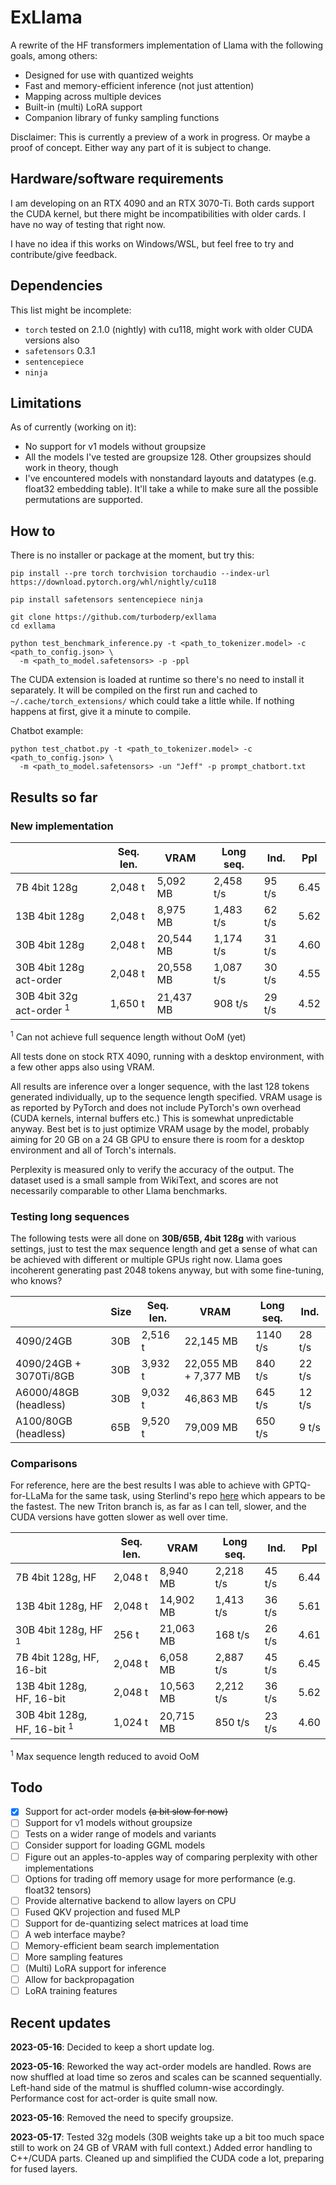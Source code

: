 # ExLlama

A rewrite of the HF transformers implementation of Llama with the following goals, among others:

* Designed for use with quantized weights
* Fast and memory-efficient inference (not just attention)
* Mapping across multiple devices
* Built-in (multi) LoRA support
* Companion library of funky sampling functions

Disclaimer: This is currently a preview of a work in progress. Or maybe a proof of concept. Either way any part of it
is subject to change.

## Hardware/software requirements

I am developing on an RTX 4090 and an RTX 3070-Ti. Both cards support the CUDA kernel, but there might be
incompatibilities with older cards. I have no way of testing that right now.

I have no idea if this works on Windows/WSL, but feel free to try and contribute/give feedback.

## Dependencies

This list might be incomplete:

* `torch` tested on 2.1.0 (nightly) with cu118, might work with older CUDA versions also
* `safetensors` 0.3.1
* `sentencepiece`
* `ninja`

## Limitations

As of currently (working on it):

- No support for v1 models without groupsize
- All the models I've tested are groupsize 128. Other groupsizes should work in theory, though
- I've encountered models with nonstandard layouts and datatypes (e.g. float32 embedding table). It'll take a while
to make sure all the possible permutations are supported.

## How to

There is no installer or package at the moment, but try this:

    pip install --pre torch torchvision torchaudio --index-url https://download.pytorch.org/whl/nightly/cu118
    
    pip install safetensors sentencepiece ninja

    git clone https://github.com/turboderp/exllama
    cd exllama

    python test_benchmark_inference.py -t <path_to_tokenizer.model> -c <path_to_config.json> \ 
      -m <path_to_model.safetensors> -p -ppl

The CUDA extension is loaded at runtime so there's no need to install it separately. It will be compiled on the first
run and cached to `~/.cache/torch_extensions/` which could take a little while. If nothing happens at first, give it
a minute to compile.

Chatbot example:

    python test_chatbot.py -t <path_to_tokenizer.model> -c <path_to_config.json> \
      -m <path_to_model.safetensors> -un "Jeff" -p prompt_chatbort.txt

## Results so far

### New implementation
|                                     | Seq. len. | VRAM      | Long seq. | Ind.   | Ppl  |
|-------------------------------------|-----------|-----------|-----------|--------|------|
| 7B 4bit 128g                        | 2,048 t   | 5,092 MB  | 2,458 t/s | 95 t/s | 6.45 |
| 13B 4bit 128g                       | 2,048 t   | 8,975 MB  | 1,483 t/s | 62 t/s | 5.62 |
| 30B 4bit 128g                       | 2,048 t   | 20,544 MB | 1,174 t/s | 31 t/s | 4.60 |
| 30B 4bit 128g act-order             | 2,048 t   | 20,558 MB | 1,087 t/s | 30 t/s | 4.55 |
| 30B 4bit 32g act-order <sup>1</sup> | 1,650 t   | 21,437 MB | 908 t/s   | 29 t/s | 4.52 |

<sup>1</sup> Can not achieve full sequence length without OoM (yet)

All tests done on stock RTX 4090, running with a desktop environment, with a few other apps also using VRAM.

All results are inference over a longer sequence, with the last 128 tokens generated individually, up to the sequence
length specified. VRAM usage is as reported by PyTorch and does not include PyTorch's own overhead (CUDA kernels,
internal buffers etc.) This is somewhat unpredictable anyway. Best bet is to just optimize VRAM usage by the model,
probably aiming for 20 GB on a 24 GB GPU to ensure there is room for a desktop environment and all of Torch's
internals.

Perplexity is measured only to verify the accuracy of the output. The dataset used is a small sample from WikiText, and
scores are not necessarily comparable to other Llama benchmarks.

### Testing long sequences
The following tests were all done on **30B/65B, 4bit 128g** with various settings, just to test the max sequence length
and get a sense of what can be achieved with different or multiple GPUs right now. Llama goes incoherent generating 
past 2048 tokens anyway, but with some fine-tuning, who knows? 

|                        | Size | Seq. len. | VRAM                 | Long seq. | Ind.   | 
|------------------------|------|-----------|----------------------|-----------|--------|
| 4090/24GB              | 30B  | 2,516 t   | 22,145 MB            | 1140 t/s  | 28 t/s |
| 4090/24GB + 3070Ti/8GB | 30B  | 3,932 t   | 22,055 MB + 7,377 MB | 840 t/s   | 22 t/s |
| A6000/48GB (headless)  | 30B  | 9,032 t   | 46,863 MB            | 645 t/s   | 12 t/s |
| A100/80GB (headless)   | 65B  | 9,520 t   | 79,009 MB            | 650 t/s   | 9 t/s  |

### Comparisons

For reference, here are the best results I was able to achieve with GPTQ-for-LLaMa for the same task, using 
Sterlind's repo [here](https://github.com/sterlind/GPTQ-for-LLaMa/tree/eaa9955d8700dc8566f0c443054233e9c4503f66) which
appears to be the fastest. The new Triton branch is, as far as I can tell, slower, and the CUDA versions have gotten
slower as well over time.

|                                         | Seq. len. | VRAM          | Long seq.     | Ind.       | Ppl      |
|-----------------------------------------|-----------|---------------|---------------|------------|----------|
| 7B 4bit 128g, HF                        | 2,048 t   | 8,940 MB      | 2,218 t/s     | 45 t/s     | 6.44     |
| 13B 4bit 128g, HF                       | 2,048 t   | 14,902 MB     | 1,413 t/s     | 36 t/s     | 5.61     |
| 30B 4bit 128g, HF <sup>1</sup>          | 256 t     | 21,063 MB     | 168 t/s       | 26 t/s     | 4.61     |
| 7B 4bit 128g, HF, 16-bit                | 2,048 t   | 6,058 MB      | 2,887 t/s     | 45 t/s     | 6.45     |
| 13B 4bit 128g, HF, 16-bit               | 2,048 t   | 10,563 MB     | 2,212 t/s     | 36 t/s     | 5.62     |
| 30B 4bit 128g, HF, 16-bit <sup>1</sup>  | 1,024 t   | 20,715 MB     | 850 t/s       | 23 t/s     | 4.60     |

<sup>1</sup> Max sequence length reduced to avoid OoM

## Todo

- [x] Support for act-order models ~~(a bit slow for now)~~
- [ ] Support for v1 models without groupsize
- [ ] Tests on a wider range of models and variants
- [ ] Consider support for loading GGML models
- [ ] Figure out an apples-to-apples way of comparing perplexity with other implementations
- [ ] Options for trading off memory usage for more performance (e.g. float32 tensors)
- [ ] Provide alternative backend to allow layers on CPU
- [ ] Fused QKV projection and fused MLP
- [ ] Support for de-quantizing select matrices at load time
- [ ] A web interface maybe?
- [ ] Memory-efficient beam search implementation
- [ ] More sampling features
- [ ] (Multi) LoRA support for inference
- [ ] Allow for backpropagation
- [ ] LoRA training features

## Recent updates

**2023-05-16**: Decided to keep a short update log.

**2023-05-16**: Reworked the way act-order models are handled. Rows are now shuffled at load time so zeros and scales
can be scanned sequentially. Left-hand side of the matmul is shuffled column-wise accordingly. Performance cost for 
act-order is quite small now.

**2023-05-16**: Removed the need to specify groupsize.

**2023-05-17**: Tested 32g models (30B weights take up a bit too much space still to work on 24 GB of VRAM with full
context.) Added error handling to C++/CUDA parts. Cleaned up and simplified the CUDA code a lot, preparing for fused
layers.

